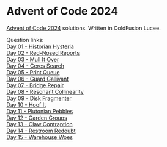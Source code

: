 # Advent of Code 2024
[Advent of Code 2024](https://adventofcode.com/2024) solutions. Written in ColdFusion Lucee.

Question links:  
[Day 01 - Historian Hysteria](<Day 01 - Historian Hysteria/questions.md>)  
[Day 02 - Red-Nosed Reports](<Day 02 - Red-Nosed Reports/questions.md>)  
[Day 03 - Mull It Over](<Day 03 - Mull It Over/questions.md>)  
[Day 04 - Ceres Search](<Day 04 - Ceres Search/questions.md>)  
[Day 05 - Print Queue](<Day 05 - Print Queue/questions.md>)  
[Day 06 - Guard Gallivant](<Day 06 - Guard Gallivant/questions.md>)  
[Day 07 - Bridge Repair](<Day 07 - Bridge Repair/questions.md>)  
[Day 08 - Resonant Collinearity](<Day 08 - Resonant Collinearity/questions.md>)  
[Day 09 - Disk Fragmenter](<Day 09 - Disk Fragmenter/questions.md>)  
[Day 10 - Hoof It](<Day 10 - Hoof It/questions.md>)  
[Day 11 - Plutonian Pebbles](<Day 11 - Plutonian Pebbles/questions.md>)  
[Day 12 - Garden Groups](<Day 12 - Garden Groups/questions.md>)  
[Day 13 - Claw Contraption](<Day 13 - Claw Contraption/questions.md>)  
[Day 14 - Restroom Redoubt](<Day 14 - Restroom Redoubt/questions.md>)  
[Day 15 - Warehouse Woes](<Day 15 - Warehouse Woes/questions.md>)  